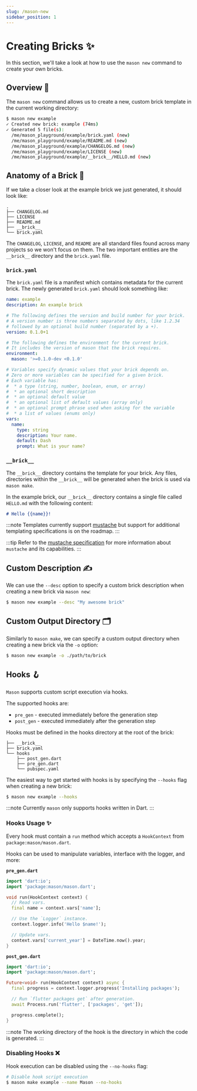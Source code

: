 ```yaml
---
slug: /mason-new
sidebar_position: 1
---
```


# Creating Bricks ✨

In this section, we'll take a look at how to use the `mason new` command to create your own bricks.

## Overview 🚀

The `mason new` command allows us to create a new, custom brick template in the current working directory:

```bash
$ mason new example
✓ Created new brick: example (74ms)
✓ Generated 5 file(s):
  /me/mason_playground/example/brick.yaml (new)
  /me/mason_playground/example/README.md (new)
  /me/mason_playground/example/CHANGELOG.md (new)
  /me/mason_playground/example/LICENSE (new)
  /me/mason_playground/example/__brick__/HELLO.md (new)
```

## Anatomy of a Brick 🧱

If we take a closer look at the example brick we just generated, it should look like:

```
.
├── CHANGELOG.md
├── LICENSE
├── README.md
├── __brick__
└── brick.yaml
```

The `CHANGELOG`, `LICENSE`, and `README` are all standard files found across many projects so we won't focus on them. The two important entities are the `__brick__` directory and the `brick.yaml` file.

### `brick.yaml`

The `brick.yaml` file is a manifest which contains metadata for the current brick. The newly generated `brick.yaml` should look something like:

```yaml
name: example
description: An example brick

# The following defines the version and build number for your brick.
# A version number is three numbers separated by dots, like 1.2.34
# followed by an optional build number (separated by a +).
version: 0.1.0+1

# The following defines the environment for the current brick.
# It includes the version of mason that the brick requires.
environment:
  mason: '>=0.1.0-dev <0.1.0'

# Variables specify dynamic values that your brick depends on.
# Zero or more variables can be specified for a given brick.
# Each variable has:
#  * a type (string, number, boolean, enum, or array)
#  * an optional short description
#  * an optional default value
#  * an optional list of default values (array only)
#  * an optional prompt phrase used when asking for the variable
#  * a list of values (enums only)
vars:
  name:
    type: string
    description: Your name.
    default: Dash
    prompt: What is your name?
```

### `__brick__`

The `__brick__` directory contains the template for your brick. Any files, directories within the `__brick__` will be generated when the brick is used via `mason make`.

In the example brick, our `__brick__` directory contains a single file called `HELLO.md` with the following content:

```md
# Hello {{name}}!
```

:::note
Templates currently support [mustache](https://mustache.github.io/) but support for additional templating specifications is on the roadmap.
:::

:::tip
Refer to the [mustache specification](https://mustache.github.io/mustache.5.html) for more information about `mustache` and its capabilities.
:::

## Custom Description ✍️

We can use the `--desc` option to specify a custom brick description when creating a new brick via `mason new`:

```bash
$ mason new example --desc "My awesome brick"
```

## Custom Output Directory 🗂

Similarly to `mason make`, we can specify a custom output directory when creating a new brick via the `-o` option:

```bash
$ mason new example -o ./path/to/brick
```

## Hooks 🪝

`Mason` supports custom script execution via hooks.

The supported hooks are:

- `pre_gen` - executed immediately before the generation step
- `post_gen` - executed immediately after the generation step

Hooks must be defined in the hooks directory at the root of the brick:

```
├── __brick__
├── brick.yaml
└── hooks
    ├── post_gen.dart
    ├── pre_gen.dart
    └── pubspec.yaml
```

The easiest way to get started with hooks is by specifying the `--hooks` flag when creating a new brick:

```bash
$ mason new example --hooks
```

:::note
Currently `mason` only supports hooks written in Dart.
:::

### Hooks Usage ✨

Every hook must contain a `run` method which accepts a `HookContext` from `package:mason/mason.dart`.

Hooks can be used to manipulate variables, interface with the logger, and more:

**`pre_gen.dart`**

```dart
import 'dart:io';
import 'package:mason/mason.dart';

void run(HookContext context) {
  // Read vars.
  final name = context.vars['name'];

  // Use the `Logger` instance.
  context.logger.info('Hello $name!');

  // Update vars.
  context.vars['current_year'] = DateTime.now().year;
}
```

**`post_gen.dart`**

```dart
import 'dart:io';
import 'package:mason/mason.dart';

Future<void> run(HookContext context) async {
  final progress = context.logger.progress('Installing packages');

  // Run `flutter packages get` after generation.
  await Process.run('flutter', ['packages', 'get']);

  progress.complete();
}
```

:::note
The working directory of the hook is the directory in which the code is generated.
:::

### Disabling Hooks ❌

Hook execution can be disabled using the `--no-hooks` flag:

```bash
# Disable hook script execution
$ mason make example --name Mason --no-hooks
```
